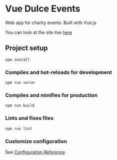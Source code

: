 # Vue Dulce Events

Web app for charity events. Built with Vue.js

You can look at the site live [here](https://vue-dulce-events.onrender.com/)

## Project setup
```
npm install
```

### Compiles and hot-reloads for development
```
npm run serve
```

### Compiles and minifies for production
```
npm run build
```

### Lints and fixes files
```
npm run lint
```

### Customize configuration
See [Configuration Reference](https://cli.vuejs.org/config/).
